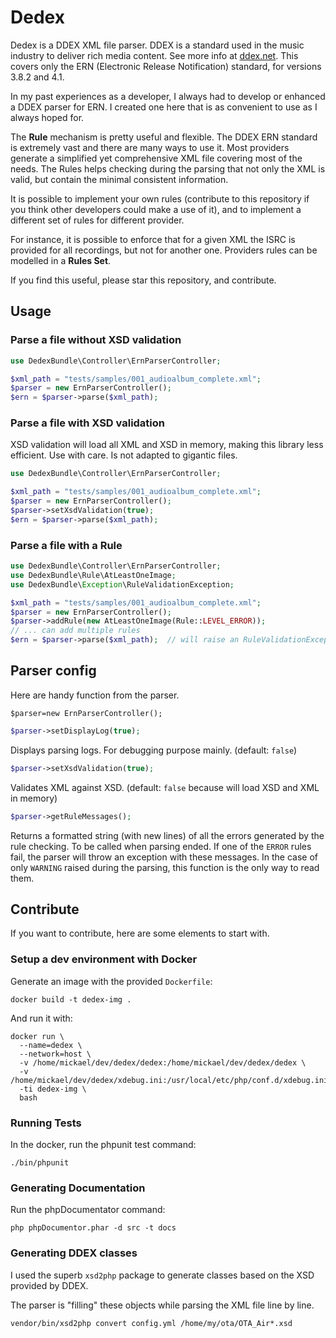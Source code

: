 # Dedex

Dedex is a DDEX XML file parser. DDEX is a standard used in the music industry to deliver rich media content. See more info at [ddex.net](https://ddex.net/). This covers only the ERN (Electronic Release Notification) standard, for versions 3.8.2 and 4.1.

In my past experiences as a developer, I always had to develop or enhanced a DDEX parser for ERN. I created one here that is as convenient to use as I always hoped for.

The **Rule** mechanism is pretty useful and flexible. The DDEX ERN standard is extremely vast and there are many ways to use it. Most providers generate a simplified yet comprehensive XML file covering most of the needs. The Rules helps checking during the parsing that not only the XML is valid, but contain the minimal consistent information.

It is possible to implement your own rules (contribute to this repository if you think other developers could make a use of it), and to implement a different set of rules for different provider.

For instance, it is possible to enforce that for a given XML the ISRC is provided for all recordings, but not for another one. Providers rules can be modelled in a **Rules Set**.

If you find this useful, please star this repository, and contribute.

## Usage

### Parse a file without XSD validation

```php
use DedexBundle\Controller\ErnParserController;

$xml_path = "tests/samples/001_audioalbum_complete.xml";
$parser = new ErnParserController();
$ern = $parser->parse($xml_path);
```

### Parse a file with XSD validation

XSD validation will load all XML and XSD in memory, making this library less efficient. Use with care. Is not adapted to gigantic files.

```php
use DedexBundle\Controller\ErnParserController;

$xml_path = "tests/samples/001_audioalbum_complete.xml";
$parser = new ErnParserController();
$parser->setXsdValidation(true);
$ern = $parser->parse($xml_path);
```

### Parse a file with a Rule

```php
use DedexBundle\Controller\ErnParserController;
use DedexBundle\Rule\AtLeastOneImage;
use DedexBundle\Exception\RuleValidationException;

$xml_path = "tests/samples/001_audioalbum_complete.xml";
$parser = new ErnParserController();
$parser->addRule(new AtLeastOneImage(Rule::LEVEL_ERROR));
// ... can add multiple rules
$ern = $parser->parse($xml_path);  // will raise an RuleValidationException if rule is broken
```

## Parser config

Here are handy function from the parser.

`$parser=new ErnParserController();`

```php
$parser->setDisplayLog(true);
```

Displays parsing logs. For debugging purpose mainly. (default: `false`)

```php
$parser->setXsdValidation(true);
``` 

Validates XML against XSD. (default: `false` because will load XSD and XML in memory)

```php
$parser->getRuleMessages();
```

Returns a formatted string (with new lines) of all the errors generated by the rule checking. To be called when parsing ended. 
If one of the `ERROR` rules fail, the parser will throw an exception with these messages. 
In the case of only `WARNING` raised during the parsing, this function is the only way to read them. 


## Contribute

If you want to contribute, here are some elements to start with.

### Setup a dev environment with Docker

Generate an image with the provided `Dockerfile`: 

```
docker build -t dedex-img .
```

And run it with:
```
docker run \
  --name=dedex \
  --network=host \
  -v /home/mickael/dev/dedex/dedex:/home/mickael/dev/dedex/dedex \
  -v /home/mickael/dev/dedex/xdebug.ini:/usr/local/etc/php/conf.d/xdebug.ini
  -ti dedex-img \
  bash
```

### Running Tests

In the docker, run the phpunit test command:

```
./bin/phpunit
```

### Generating Documentation

Run the phpDocumentator command:

```
php phpDocumentor.phar -d src -t docs
```

### Generating DDEX classes

I used the superb `xsd2php` package to generate classes based on the XSD provided by DDEX.

The parser is "filling" these objects while parsing the XML file line by line.

```
vendor/bin/xsd2php convert config.yml /home/my/ota/OTA_Air*.xsd
```